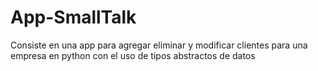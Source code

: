 # App-SmallTalk
Consiste en una app para agregar eliminar y modificar clientes para una empresa en python con el uso de tipos abstractos de datos
